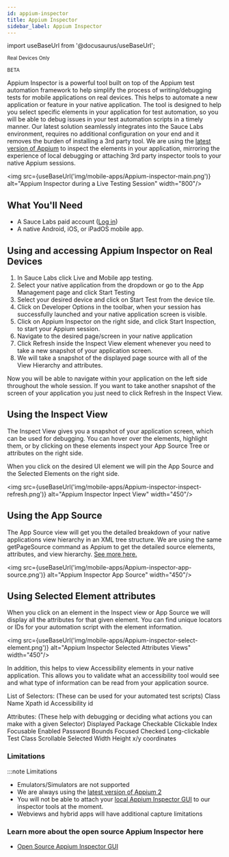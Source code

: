 ```yaml
---
id: appium-inspector
title: Appium Inspector
sidebar_label: Appium Inspector
---
```


import useBaseUrl from '@docusaurus/useBaseUrl';

<p><small><span className="sauceGreen">Real Devices Only</span></small></p>
<p><small><span className="sauceGreen">BETA</span></small></p>

Appium Inspector is a powerful tool built on top of the Appium test automation framework to help simplify the process of writing/debugging tests for mobile applications on real devices. This helps to automate a new application or feature in your native application. The tool is designed to help you select specific elements in your application for test automation, so you will be able to debug issues in your test automation scripts in a timely manner.
Our latest solution seamlessly integrates into the Sauce Labs environment, requires no additional configuration on your end and it removes the burden of installing a 3rd party tool. 
We are using the [latest version of Appium](https://docs.saucelabs.com/mobile-apps/automated-testing/appium/appium-versions/) to inspect the elements in your application, mirroring the experience of local debugging or attaching 3rd party inspector tools to your native Appium sessions.

<img src={useBaseUrl('img/mobile-apps/Appium-inspector-main.png')} alt="Appium Inspector during a Live Testing Session" width="800"/>

## What You'll Need

- A Sauce Labs paid account ([Log in](https://accounts.saucelabs.com/am/XUI/#login/))
- A native Android, iOS, or iPadOS mobile app.

## Using and accessing Appium Inspector on Real Devices

1. In Sauce Labs click Live and Mobile app testing. 
2. Select your native application from the dropdown or go to the App Management page and click Start Testing
3. Select your desired device and click on Start Test from the device tile. 
4. Click on Developer Options in the toolbar, when your session has successfully launched and your native application screen is visible. 
5. Click on Appium Inspector on the right side, and click Start Inspection, to start your Appium session.
6. Navigate to the desired page/screen in your native application
7. Click Refresh inside the Inspect View element whenever you need to take a new snapshot of your application screen.
8. We will take a snapshot of the displayed page source with all of the View Hierarchy and attributes.

Now you will be able to navigate within your application on the left side throughout the whole session. 
If you want to take another snapshot of the screen of your application you just need to click Refresh in the Inspect View.

## Using the Inspect View

The Inspect View gives you a snapshot of your application screen, which can be used for debugging.
You can hover over the elements, highlight them, or by clicking on these elements inspect your App Source Tree or attributes on the right side. 

When you click on the desired UI element we will pin the App Source and the Selected Elements on the right side.

<img src={useBaseUrl('img/mobile-apps/Appium-inspector-inspect-refresh.png')} alt="Appium Inspector Inpect View" width="450"/>

## Using the App Source

The App Source view will get you the detailed breakdown of your native applications view hierarchy in an XML tree structure.
We are using the same getPageSource command as Appium to get the detailed source elements, attributes, and view hierarchy. [See more here.](https://appium.io/docs/en/2.4/commands/base-driver/#getpagesource) 

<img src={useBaseUrl('img/mobile-apps/Appium-inspector-app-source.png')} alt="Appium Inspector App Source" width="450"/>

## Using Selected Element attributes

When you click on an element in the Inspect view or App Source we will display all the attributes for that given element. 
You can find unique locators or IDs for your automation script with the element information. 

<img src={useBaseUrl('img/mobile-apps/Appium-inspector-select-element.png')} alt="Appium Inspector Selected Attributes Views" width="450"/>


In addition, this helps to view Accessibility elements in your native application. This allows you to validate what an accessibility tool would see and what type of information can be read from your application source.

List of Selectors: (These can be used for your automated test scripts) 
Class Name 
Xpath
id
Accessibility id

Attributes: (These help with debugging or deciding what actions you can make with a given Selector)
Displayed 
Package
Checkable
Clickable
Index
Focusable
Enabled
Password
Bounds
Focused
Checked
Long-clickable
Test
Class
Scrollable
Selected
Width
Height
x/y coordinates

### Limitations

:::note Limitations

- Emulators/Simulators are not supported
- We are always using the [latest version of Appium 2](https://docs.saucelabs.com/mobile-apps/automated-testing/appium/appium-versions/)
- You will not be able to attach your [local Appium Inspector GUI](https://github.com/appium/appium-inspector) to our inspector tools at the moment. 
- Webviews and hybrid apps will have additional capture limitations

### Learn more about the open source Appium Inspector here

- [ Open Source Appium Inspector GUI](https://appium.github.io/appium-inspector/)
